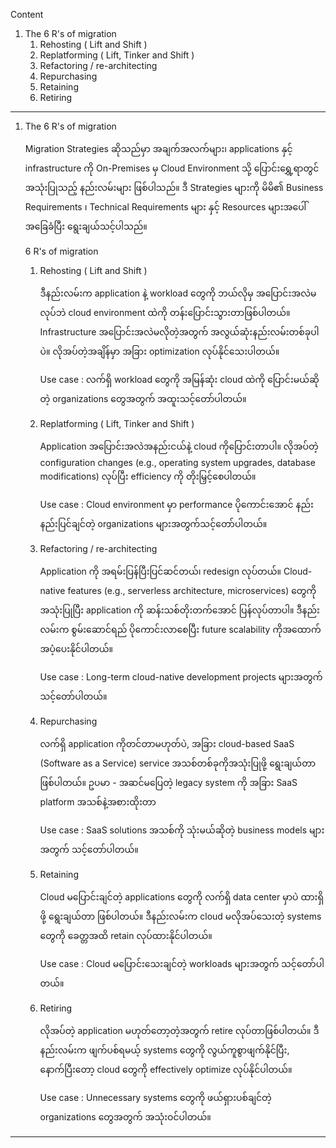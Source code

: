 
Content

1. The 6 R's of migration
	1. Rehosting ( Lift and Shift )
	2. Replatforming ( Lift, Tinker and Shift )
	3. Refactoring / re-architecting
	4. Repurchasing
	5. Retaining
	6. Retiring
   
------------------------------------------------------------------------

1. The 6 R's of migration
   
   Migration Strategies ဆိုသည်မှာ အချက်အလက်များ၊ applications နှင့် infrastructure ကို On-Premises မှ Cloud Environment သို့ ပြောင်းရွှေ့ရာတွင် အသုံးပြုသည့် နည်းလမ်းများ ဖြစ်ပါသည်။ ဒီ Strategies များကို မိမိ၏ Business Requirements ၊ Technical Requirements များ နှင့် Resources များအပေါ် အခြေခံပြီး ရွေးချယ်သင့်ပါသည်။

   6 R's of migration
   
   1. Rehosting ( Lift and Shift )
      
      ဒီနည်းလမ်းက application နဲ့ workload တွေကို ဘယ်လိုမှ အပြောင်းအလဲမလုပ်ဘဲ cloud environment ထဲကို တန်းပြောင်းသွားတာဖြစ်ပါတယ်။ Infrastructure အပြောင်းအလဲမလိုတဲ့အတွက် အလွယ်ဆုံးနည်းလမ်းတစ်ခုပါပဲ။ လိုအပ်တဲ့အချိန်မှာ အခြား optimization လုပ်နိုင်သေးပါတယ်။
      
      Use case : လက်ရှိ workload တွေကို အမြန်ဆုံး cloud ထဲကို ပြောင်းမယ်ဆိုတဲ့ organizations တွေအတွက် အထူးသင့်တော်ပါတယ်။
      
   2. Replatforming ( Lift, Tinker and Shift )
      
      Application အပြောင်းအလဲအနည်းငယ်နဲ့ cloud ကိုပြောင်းတာပါ။ လိုအပ်တဲ့ configuration changes (e.g., operating system upgrades, database modifications) လုပ်ပြီး efficiency ကို တိုးမြှင့်စေပါတယ်။
      
      Use case : Cloud environment မှာ performance ပိုကောင်းအောင် နည်းနည်းပြင်ချင်တဲ့ organizations များအတွက်သင့်တော်ပါတယ်။
      
   3. Refactoring / re-architecting
      
      Application ကို အရမ်းပြန်ပြီးပြင်ဆင်တယ်၊ redesign လုပ်တယ်။ Cloud-native features (e.g., serverless architecture, microservices) တွေကိုအသုံးပြုပြီး application ကို ဆန်းသစ်တိုးတက်အောင် ပြန်လုပ်တာပါ။ ဒီနည်းလမ်းက စွမ်းဆောင်ရည် ပိုကောင်းလာစေပြီး future scalability ကိုအထောက်အပံ့ပေးနိုင်ပါတယ်။
      
      Use case : Long-term cloud-native development projects များအတွက် သင့်တော်ပါတယ်။
      
   4. Repurchasing
      
      လက်ရှိ application ကိုတင်တာမဟုတ်ပဲ, အခြား cloud-based SaaS (Software as a Service) service အသစ်တစ်ခုကိုအသုံးပြုဖို့ ရွေးချယ်တာ ဖြစ်ပါတယ်။ ဥပမာ - အဆင်မပြေတဲ့ legacy system ကို အခြား SaaS platform အသစ်နဲ့အစားထိုးတာ
      
      Use case : SaaS solutions အသစ်ကို သုံးမယ်ဆိုတဲ့ business models များအတွက် သင့်တော်ပါတယ်။
      
   5. Retaining
      
      Cloud မပြောင်းချင်တဲ့ applications တွေကို လက်ရှိ data center မှာပဲ ထားရှိဖို့ ရွေးချယ်တာ ဖြစ်ပါတယ်။ ဒီနည်းလမ်းက cloud မလိုအပ်သေးတဲ့ systems တွေကို ခေတ္တအထိ retain လုပ်ထားနိုင်ပါတယ်။
      
      Use case : Cloud မပြောင်းသေးချင်တဲ့ workloads များအတွက် သင့်တော်ပါတယ်။
      
   6. Retiring
      
      လိုအပ်တဲ့ application မဟုတ်တော့တဲ့အတွက် retire လုပ်တာဖြစ်ပါတယ်။ ဒီနည်းလမ်းက ဖျက်ပစ်ရမယ့် systems တွေကို လွယ်ကူစွာဖျက်နိုင်ပြီး, နောက်ပြီးတော့ cloud တွေကို effectively optimize လုပ်နိုင်ပါတယ်။
      
      Use case : Unnecessary systems တွေကို ဖယ်ရှားပစ်ချင်တဲ့ organizations တွေအတွက် အသုံးဝင်ပါတယ်။
   
------------------------------------------------------------------------